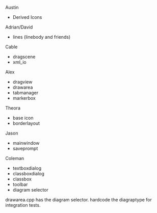 Austin
  * Derived Icons

Adrian/David
  * lines (linebody and friends)

Cable
  * dragscene
  * xml\_io

Alex
  * dragview
  * drawarea
  * tabmanager
  * markerbox

Theora
  * base icon
  * borderlayout

Jason
  * mainwindow
  * saveprompt

Coleman
  * textboxdialog
  * classboxdialog
  * classbox
  * toolbar
  * diagram selector

drawarea.cpp has the diagram selector. hardcode the diagraptype for integration tests.